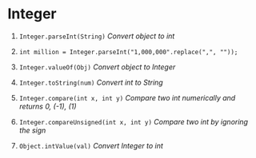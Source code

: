 # Integer

1. `Integer.parseInt(String)` _Convert object to int_

2. `int million = Integer.parseInt("1,000,000".replace(",", ""));`

3. `Integer.valueOf(Obj)` _Convert object to Integer_

4. `Integer.toString(num)` _Convert int to String_

5. `Integer.compare(int x, int y)` _Compare two int numerically and returns 0, (-1), (1)_

6. `Integer.compareUnsigned(int x, int y)` _Compare two int by ignoring the sign_

7. `Object.intValue(val)` _Convert Integer to int_
